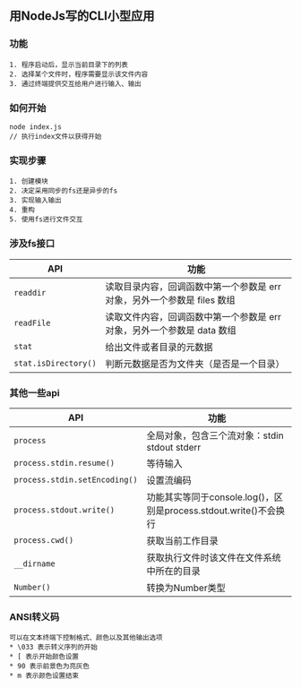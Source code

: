 ## 用NodeJs写的CLI小型应用
### 功能
    1. 程序启动后，显示当前目录下的列表
    2. 选择某个文件时，程序需要显示该文件内容
    3. 通过终端提供交互给用户进行输入、输出
### 如何开始
    node index.js
    // 执行index文件以获得开始

### 实现步骤
    1. 创建模块
    2. 决定采用同步的fs还是异步的fs
    3. 实现输入输出
    4. 重构
    5. 使用fs进行文件交互
### 涉及fs接口
| API | 功能 | 
| --- | ---- |
| `readdir` | 读取目录内容，回调函数中第一个参数是 err 对象，另外一个参数是 files 数组 |
| `readFile` | 读取文件内容，回调函数中第一个参数是 err 对象，另外一个参数是 data 数组 |
| `stat` | 给出文件或者目录的元数据 |
| `stat.isDirectory()` | 判断元数据是否为文件夹（是否是一个目录） |
### 其他一些api
| API | 功能 | 
| --- | ---- |
| `process` | 全局对象，包含三个流对象：stdin stdout stderr |
| `process.stdin.resume()` | 等待输入 |
| `process.stdin.setEncoding()` | 设置流编码 |
| `process.stdout.write()` | 功能其实等同于console.log()，区别是process.stdout.write()不会换行 |
| `process.cwd()` | 获取当前工作目录 |
| `__dirname` | 获取执行文件时该文件在文件系统中所在的目录 |
| `Number()` | 转换为Number类型 |
### ANSI转义码
    可以在文本终端下控制格式、颜色以及其他输出选项
    * \033 表示转义序列的开始
    * [ 表示开始颜色设置
    * 90 表示前景色为亮灰色
    * m 表示颜色设置结束